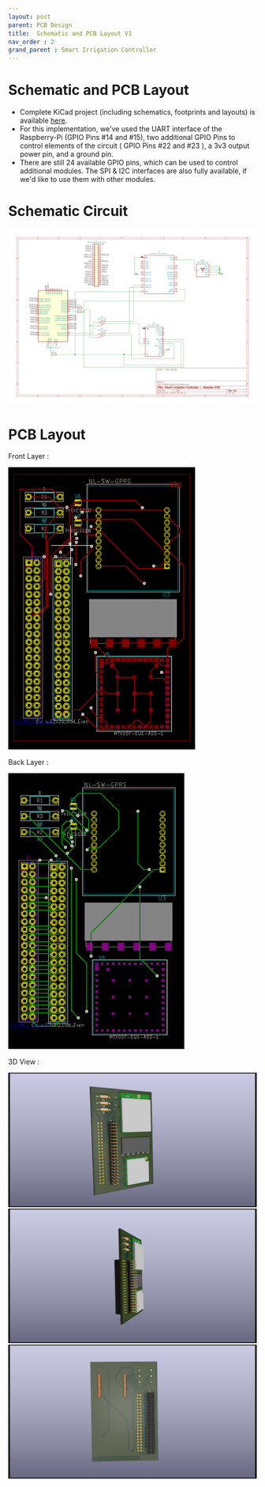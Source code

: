 ```yaml
---
layout: post
parent: PCB Design
title:  Schematic and PCB Layout V1
nav_order : 2
grand_parent : Smart Irrigation Controller
---
```


# Schematic and PCB Layout

- Complete KiCad project (including schematics, footprints and layouts) is available [here](../../../assets/zip/SmartIrrigationController-V1.zip).
- For this implementation, we've used the UART interface of the Raspberry-Pi (GPIO Pins #14 and #15), two additional GPIO Pins to control elements of the circuit ( GPIO Pins #22 and #23 ), a 3v3 output power pin, and a ground pin.
- There are still 24 available GPIO pins, which can be used to control additional modules. The SPI & I2C interfaces are also fully available, if we'd like to use them with other modules.

# Schematic Circuit

![Schematic](../../../assets/images/PCB-Diagram.svg)

# PCB Layout

Front Layer :

![Front Layer PCB](../../../assets/images/PCB-Layout-Front.PNG)

Back Layer :

![Back Layer PCB](../../../assets/images/PCB-Layout-Back.PNG)

3D View :

![3D View #1](../../../assets/images/PCB-3D-1.png)
![3D View #2](../../../assets/images/PCB-3D-3.png)
![3D View #3](../../../assets/images/PCB-3D-2.png)